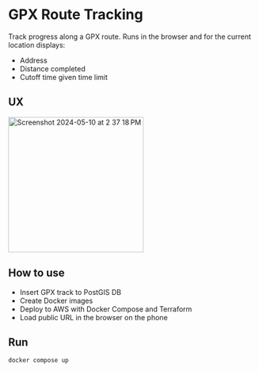 # GPX Route Tracking

Track progress along a GPX route. Runs in the browser and for the current location displays:

- Address
- Distance completed
- Cutoff time given time limit

## UX

<img width="273" alt="Screenshot 2024-05-10 at 2 37 18 PM" src="https://github.com/evgeniyarbatov/ultra-gpx-tracking/assets/1913350/f6a738c8-979c-406e-9414-18b1ed829fb7">

## How to use

- Insert GPX track to PostGIS DB
- Create Docker images
- Deploy to AWS with Docker Compose and Terraform
- Load public URL in the browser on the phone

## Run

```
docker compose up
```

